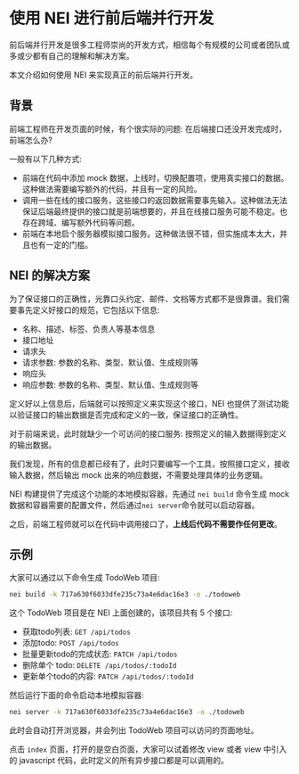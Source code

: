 # 使用 NEI 进行前后端并行开发

前后端并行开发是很多工程师崇尚的开发方式，相信每个有规模的公司或者团队或多或少都有自己的理解和解决方案。

本文介绍如何使用 NEI 来实现真正的前后端并行开发。


## 背景

前端工程师在开发页面的时候，有个很实际的问题: 在后端接口还没开发完成时，前端怎么办?

一般有以下几种方式:

* 前端在代码中添加 mock 数据，上线时，切换配置项，使用真实接口的数据。这种做法需要编写额外的代码，并且有一定的风险。
* 调用一些在线的接口服务，这些接口的返回数据需要事先输入。这种做法无法保证后端最终提供的接口就是前端想要的，并且在线接口服务可能不稳定。也存在跨域、编写额外代码等问题。
* 前端在本地启个服务器模拟接口服务。这种做法很不错，但实施成本太大，并且也有一定的门槛。

## NEI 的解决方案

为了保证接口的正确性，光靠口头约定、邮件、文档等方式都不是很靠谱。我们需要事先定义好接口的规范，它包括以下信息:

* 名称、描述、标签、负责人等基本信息
* 接口地址
* 请求头
* 请求参数: 参数的名称、类型、默认值、生成规则等
* 响应头
* 响应参数: 参数的名称、类型、默认值、生成规则等

定义好以上信息后，后端就可以按照定义来实现这个接口，NEI 也提供了测试功能以验证接口的输出数据是否完成和定义的一致，保证接口的正确性。

对于前端来说，此时就缺少一个可访问的接口服务: 按照定义的输入数据得到定义的输出数据。

我们发现，所有的信息都已经有了，此时只要编写一个工具，按照接口定义，接收输入数据，然后输出 mock 出来的响应数据，不需要处理具体的业务逻辑。

NEI 构建提供了完成这个功能的本地模拟容器，先通过 `nei build` 命令生成 mock 数据和容器需要的配置文件，然后通过`nei server`命令就可以启动容器。

之后，前端工程师就可以在代码中调用接口了，**上线后代码不需要作任何更改**。

## 示例

大家可以通过以下命令生成 TodoWeb 项目:

```bash
nei build -k 717a630f6033dfe235c73a4e6dac16e3 -o ./todoweb
```

这个 TodoWeb 项目是在 NEI 上面创建的，该项目共有 5 个接口:

* 获取todo列表:             `GET /api/todos`
* 添加todo:                `POST /api/todos`
* 批量更新todo的完成状态:    `PATCH /api/todos`
* 删除单个 todo:            `DELETE /api/todos/:todoId`
* 更新单个todo的内容:        `PATCH /api/todos/:todoId`

然后运行下面的命令启动本地模拟容器:

```bash
nei server -k 717a630f6033dfe235c73a4e6dac16e3 -o ./todoweb
```

此时会自动打开浏览器，并会列出 TodoWeb 项目可以访问的页面地址。

点击 `index` 页面，打开的是空白页面，大家可以试着修改 view 或者 view 中引入的 javascript 代码，此时定义的所有异步接口都是可以调用的。
